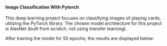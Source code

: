 #### Image Classification With Pytorch

This deep learning project focuses on classifying images of playing cards, utilizing the PyTorch library. The chosen model architecture for this project is AlexNet (built from scratch, not using transfer learning).

After training the model for 50 epochs, the results are displayed below:
